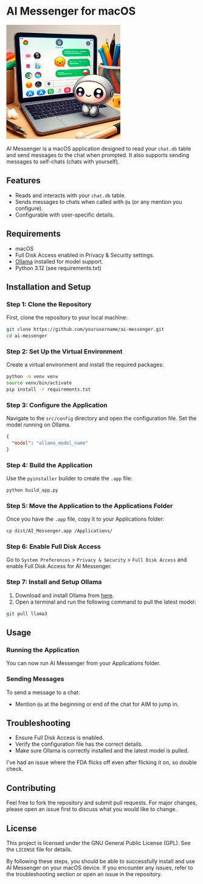 
# AI Messenger for macOS

<img src="assets/aim.webp" alt="Aim Image" width="300" height="300">

AI Messenger is a macOS application designed to read your `chat.db` table and send messages to the chat when prompted. It also supports sending messages to self-chats (chats with yourself). 

## Features
- Reads and interacts with your `chat.db` table.
- Sends messages to chats when called with `@a` (or any mention you configure).
- Configurable with user-specific details.

## Requirements
- macOS
- Full Disk Access enabled in Privacy & Security settings.
- [Ollama](https://ollama.com/) installed for model support.
- Python 3.12 (see requirements.txt)

## Installation and Setup

### Step 1: Clone the Repository
First, clone the repository to your local machine:
```bash
git clone https://github.com/yourusername/ai-messenger.git
cd ai-messenger
```

### Step 2: Set Up the Virtual Environment
Create a virtual environment and install the required packages:
```bash
python -m venv venv
source venv/bin/activate
pip install -r requirements.txt
```

### Step 3: Configure the Application
Navigate to the `src/config` directory and open the configuration file. Set the model running on Ollama.
```json
{
  "model": "ollama_model_name"
}
```

### Step 4: Build the Application
Use the `pyinstaller` builder to create the `.app` file:
```bash
python build_app.py
```

### Step 5: Move the Application to the Applications Folder
Once you have the `.app` file, copy it to your Applications folder:
```bash
cp dist/AI_Messenger.app /Applications/
```

### Step 6: Enable Full Disk Access
Go to `System Preferences` > `Privacy & Security` > `Full Disk Access` and enable Full Disk Access for AI Messenger.

### Step 7: Install and Setup Ollama
1. Download and install Ollama from [here](https://ollama.com/).
2. Open a terminal and run the following command to pull the latest model:
```bash
git pull llama3
```

## Usage

### Running the Application
You can now run AI Messenger from your Applications folder. 

### Sending Messages
To send a message to a chat:
- Mention `@a` at the beginning or end of the chat for AIM to jump in.

## Troubleshooting
- Ensure Full Disk Access is enabled.
- Verify the configuration file has the correct details.
- Make sure Ollama is correctly installed and the latest model is pulled.

I've had an issue where the FDA flicks off even after flicking it on, so double check.

## Contributing
Feel free to fork the repository and submit pull requests. For major changes, please open an issue first to discuss what you would like to change.

## License
This project is licensed under the GNU General Public License (GPL). See the `LICENSE` file for details.

By following these steps, you should be able to successfully install and use AI Messenger on your macOS device. If you encounter any issues, refer to the troubleshooting section or open an issue in the repository.

